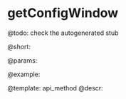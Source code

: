 getConfigWindow
=============


@todo:
	check the autogenerated stub

@short:
	

@params:





@example:

@template:	api_method
@descr:


